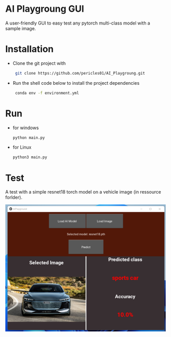 # AI Playgroung GUI
A user-friendly GUI to easy test any pytorch multi-class model with a sample image.

# Installation

- Clone the git project with 
  ```bash 
   git clone https://github.com/pericles01/AI_Playgroung.git
  ```
- Run the shell code below to install the project dependencies
  ```bash
   conda env -f environment.yml
  ```
# Run
- for windows
    ```bash
    python main.py
    ```
- for Linux
    ```bash
    python3 main.py
    ```
# Test
A test with a simple resnet18 torch model on a vehicle image (in ressource forlder).

![Test image](./ressource/test.png)

